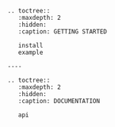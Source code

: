 ```{include} ../README.md

```

```{include} ../changelog.md

```

```{eval-rst}

.. toctree::
   :maxdepth: 2
   :hidden:
   :caption: GETTING STARTED

   install
   example

----

.. toctree::
   :maxdepth: 2
   :hidden:
   :caption: DOCUMENTATION

   api

```
